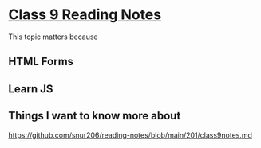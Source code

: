 # [Class 9 Reading Notes](https://github.com/snur206/reading-notes/blob/main/201/class9notes.md)

This topic matters because



## HTML Forms










## Learn JS













## Things I want to know more about




https://github.com/snur206/reading-notes/blob/main/201/class9notes.md
